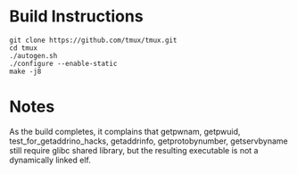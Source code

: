 # Build Instructions

```
git clone https://github.com/tmux/tmux.git
cd tmux
./autogen.sh
./configure --enable-static
make -j8
```

# Notes

As the build completes, it complains that getpwnam, getpwuid,
test_for_getaddrino_hacks, getaddrinfo, getprotobynumber, getservbyname still
require glibc shared library, but the resulting executable is not a
dynamically linked elf.

